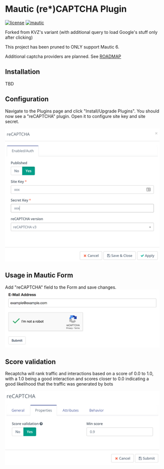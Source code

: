# Mautic (re*)CAPTCHA Plugin
[![license](https://img.shields.io/packagist/l/koco/mautic-recaptcha-bundle.svg)](LICENSE)
[![mautic](https://img.shields.io/badge/mautic-6-blue.svg)](https://www.mautic.org/mixin/recaptcha/)

Forked from KVZ's variant (with additional query to load Google's stuff only after clicking)

This project has been pruned to ONLY support Mautic 6.

Additional captcha providers are planned. See [ROADMAP](ROADMAP)

## Installation
TBD

## Configuration
Navigate to the Plugins page and click "Install/Upgrade Plugins". You should now see a "reCAPTCHA" plugin. Open it to configure site key and site secret.

![plugin config](.github/doc/config.png "plugin config")

## Usage in Mautic Form
Add "reCAPTCHA" field to the Form and save changes.
![mautic form](.github/doc/form_preview.png "Mautic Form with reCAPTCHA")

## Score validation

Recaptcha will rank traffic and interactions based on a score of 0.0 to 1.0, with a 1.0 being a good interaction and scores closer to 0.0 indicating a good likelihood that the traffic was generated by bots

![score validation](.github/doc/score-validation.png "plugin config")
